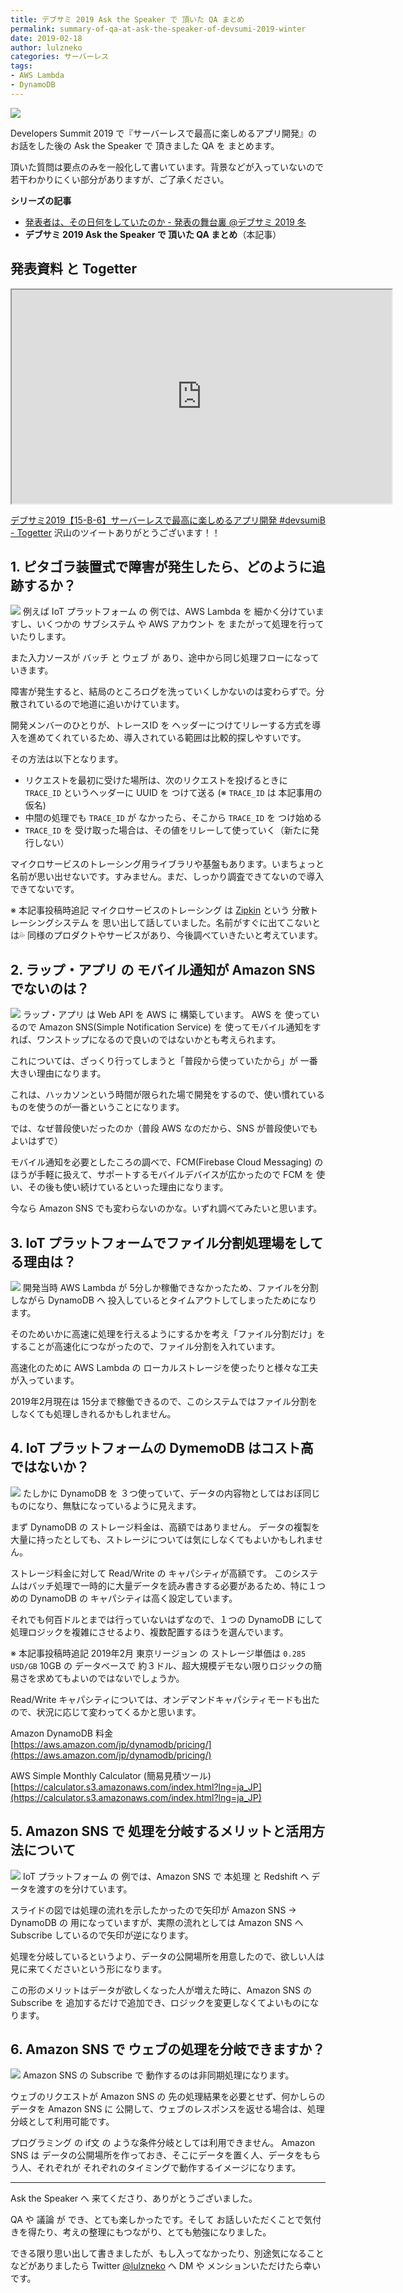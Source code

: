 ```yaml
---
title: デブサミ 2019 Ask the Speaker で 頂いた QA まとめ
permalink: summary-of-qa-at-ask-the-speaker-of-devsumi-2019-winter
date: 2019-02-18
author: lulzneko
categories: サーバーレス
tags:
- AWS Lambda
- DynamoDB
---
```


![](/articles/assets/lulzneko/presentation/devsumi-2019/01.png)

Developers Summit 2019 で『サーバーレスで最高に楽しめるアプリ開発』の お話をした後の Ask the Speaker で 頂きました QA を まとめます。

頂いた質問は要点のみを一般化して書いています。背景などが入っていないので若干わかりにくい部分がありますが、ご了承ください。

**シリーズの記事**
- [発表者は、その日何をしていたのか - 発表の舞台裏 @デブサミ 2019 冬](/articles/2019/02/15/backstage-of-presentation-at-devsumi-2019-winter/)
- **デブサミ 2019 Ask the Speaker で 頂いた QA まとめ**（本記事）


## 発表資料 と Togetter
<iframe src="https://riotz.works/slides/?2019-devsumi" width="608" height="342"></iframe>

[デブサミ2019【15-B-6】サーバーレスで最高に楽しめるアプリ開発 #devsumiB - Togetter](https://togetter.com/li/1319506)
沢山のツイートありがとうございます！！


## 1. ピタゴラ装置式で障害が発生したら、どのように追跡するか？
![](/articles/assets/lulzneko/presentation/devsumi-2019/32.png)
例えば IoT プラットフォーム の 例では、AWS Lambda を 細かく分けていますし、いくつかの サブシステム や AWS アカウント を またがって処理を行っていたりします。

また入力ソースが バッチ と ウェブ が あり、途中から同じ処理フローになっていきます。

障害が発生すると、結局のところログを洗っていくしかないのは変わらずで。分散されているので地道に追いかけています。

開発メンバーのひとりが、トレースID を ヘッダーにつけてリレーする方式を導入を進めてくれているため、導入されている範囲は比較的探しやすいです。

その方法は以下となります。
- リクエストを最初に受けた場所は、次のリクエストを投げるときに `TRACE_ID` というヘッダーに UUID を つけて送る (※ `TRACE_ID` は 本記事用の仮名)
- 中間の処理でも `TRACE_ID` が なかったら、そこから `TRACE_ID` を つけ始める
- `TRACE_ID` を 受け取った場合は、その値をリレーして使っていく（新たに発行しない）

マイクロサービスのトレーシング用ライブラリや基盤もあります。いまちょっと名前が思い出せないです。すみません。まだ、しっかり調査できてないので導入できてないです。

※ 本記事投稿時追記
マイクロサービスのトレーシング は [Zipkin](https://zipkin.io/) という 分散トレーシングシステム を 思い出して話していました。名前がすぐに出てこないとは💦
同様のプロダクトやサービスがあり、今後調べていきたいと考えています。


## 2. ラップ・アプリ の モバイル通知が Amazon SNS でないのは？
![](/articles/assets/lulzneko/presentation/devsumi-2019/13.png)
ラップ・アプリ は Web API を AWS に 構築しています。
AWS を 使っているので Amazon SNS(Simple Notification Service) を 使ってモバイル通知をすれば、ワンストップになるので良いのではないかとも考えられます。

これについては、ざっくり行ってしまうと「普段から使っていたから」が 一番大きい理由になります。

これは、ハッカソンという時間が限られた場で開発をするので、使い慣れているものを使うのが一番ということになります。

では、なぜ普段使いだったのか（普段 AWS なのだから、SNS が普段使いでもよいはずで）

モバイル通知を必要としたころの調べで、FCM(Firebase Cloud Messaging) のほうが手軽に扱えて、サポートするモバイルデバイスが広かったので FCM を 使い、その後も使い続けているといった理由になります。

今なら Amazon SNS でも変わらないのかな。いずれ調べてみたいと思います。


## 3. IoT プラットフォームでファイル分割処理場をしてる理由は？
![](/articles/assets/lulzneko/presentation/devsumi-2019/32.png)
開発当時 AWS Lambda が 5分しか稼働できなかったため、ファイルを分割しながら DynamoDB へ 投入しているとタイムアウトしてしまったためになります。

そのためいかに高速に処理を行えるようにするかを考え「ファイル分割だけ」をすることが高速化につながったので、ファイル分割を入れています。

高速化のために AWS Lambda の ローカルストレージを使ったりと様々な工夫が入っています。

2019年2月現在は 15分まで稼働できるので、このシステムではファイル分割をしなくても処理しきれるかもしれません。


## 4. IoT プラットフォームの DymemoDB はコスト高ではないか？
![](/articles/assets/lulzneko/presentation/devsumi-2019/32.png)
たしかに DynamoDB を ３つ使っていて、データの内容物としてはおぼ同じものになり、無駄になっているように見えます。

まず DynamoDB の ストレージ料金は、高額ではありません。
データの複製を大量に持ったとしても、ストレージについては気にしなくてもよいかもしれません。

ストレージ料金に対して Read/Write の キャパシティが高額です。
このシステムはバッチ処理で一時的に大量データを読み書きする必要があるため、特に１つめの DynamoDB の キャパシティは高く設定しています。

それでも何百ドルとまでは行っていないはずなので、１つの DynamoDB にして処理ロジックを複雑にさせるより、複数配置するほうを選んでいます。


※ 本記事投稿時追記
2019年2月 東京リージョン の ストレージ単価は `0.285 USD/GB`
10GB の データベースで 約３ドル、超大規模デモない限りロジックの簡易さを求めてもよいのではないでしょうか。

Read/Write キャパシティについては、オンデマンドキャパシティモードも出たので、状況に応じて変わってくるかと思います。

Amazon DynamoDB 料金  
[https://aws.amazon.com/jp/dynamodb/pricing/](https://aws.amazon.com/jp/dynamodb/pricing/)

AWS Simple Monthly Calculator (簡易見積ツール)  
[https://calculator.s3.amazonaws.com/index.html?lng=ja_JP](https://calculator.s3.amazonaws.com/index.html?lng=ja_JP)

## 5. Amazon SNS で 処理を分岐するメリットと活用方法について
![](/articles/assets/lulzneko/presentation/devsumi-2019/32.png)
IoT プラットフォーム の 例では、Amazon SNS で 本処理 と Redshift へ データを渡すのを分けています。

スライドの図では処理の流れを示したかったので矢印が Amazon SNS → DynamoDB の 用になっていますが、実際の流れとしては Amazon SNS へ Subscribe しているので矢印が逆になります。

処理を分岐しているというより、データの公開場所を用意したので、欲しい人は見に来てくださいという形になります。

この形のメリットはデータが欲しくなった人が増えた時に、Amazon SNS の Subscribe を 追加するだけで追加でき、ロジックを変更しなくてよいものになります。


## 6. Amazon SNS で ウェブの処理を分岐できますか？
![](/articles/assets/lulzneko/presentation/devsumi-2019/32.png)
Amazon SNS の Subscribe で 動作するのは非同期処理になります。

ウェブのリクエストが Amazon SNS の 先の処理結果を必要とせず、何かしらのデータを Amazon SNS に 公開して、ウェブのレスポンスを返せる場合は、処理分岐として利用可能です。

プログラミング の if文 の ような条件分岐としては利用できません。
Amazon SNS は データの公開場所を作っておき、そこにデータを置く人、データをもらう人、それぞれが それぞれのタイミングで動作するイメージになります。


----

Ask the Speaker へ 来てくださり、ありがとうございました。

QA や 議論 が でき、とても楽しかったです。そして お話しいただくことで気付きを得たり、考えの整理にもつながり、とても勉強になりました。

できる限り思い出して書きましたが、もし入ってなかったり、別途気になることなどがありましたら Twitter [@lulzneko](https://twitter.com/lulzneko) へ DM や メンションいただけたら幸いです。
